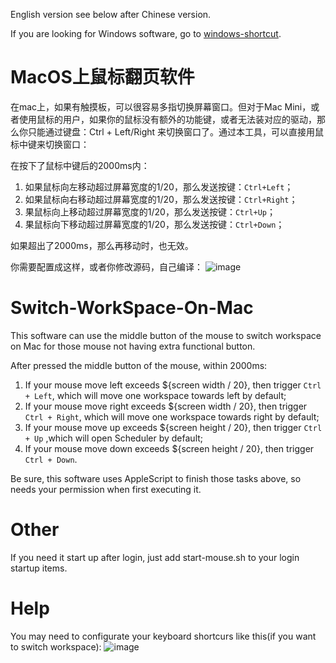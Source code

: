 English version see below after Chinese version.

If you are looking for Windows software, go to [windows-shortcut](https://github.com/Tzxhy/windows-shortcut).


# MacOS上鼠标翻页软件
在mac上，如果有触摸板，可以很容易多指切换屏幕窗口。但对于Mac Mini，或者使用鼠标的用户，如果你的鼠标没有额外的功能键，或者无法装对应的驱动，那么你只能通过键盘：Ctrl + Left/Right 来切换窗口了。通过本工具，可以直接用鼠标中键来切换窗口：

在按下了鼠标中键后的2000ms内：
1. 如果鼠标向左移动超过屏幕宽度的1/20，那么发送按键：`Ctrl+Left`；
2. 如果鼠标向右移动超过屏幕宽度的1/20，那么发送按键：`Ctrl+Right`；
3. 果鼠标向上移动超过屏幕宽度的1/20，那么发送按键：`Ctrl+Up`；
4. 果鼠标向下移动超过屏幕宽度的1/20，那么发送按键：`Ctrl+Down`；

如果超出了2000ms，那么再移动时，也无效。

你需要配置成这样，或者你修改源码，自己编译：
![image](https://github.com/user-attachments/assets/a6209ad7-698b-4f2b-9b39-82a370d304dd)

# Switch-WorkSpace-On-Mac
This software can use the middle button of the mouse to switch workspace on Mac for those mouse not having extra functional button.

After pressed the middle button of the mouse, within 2000ms:
1. If your mouse move left exceeds ${screen width / 20}, then trigger `Ctrl + Left`, which will move one workspace towards left by default;
2. If your mouse move right exceeds ${screen width / 20}, then trigger `Ctrl + Right`, which will move one workspace towards right by default;
3. If your mouse move up exceeds ${screen height / 20}, then trigger `Ctrl + Up` ,which will open Scheduler by default;
4. If your mouse move down exceeds ${screen height / 20}, then trigger `Ctrl + Down`.

Be sure, this software uses AppleScript to finish those tasks above, so needs your permission when first executing it.

# Other
If you need it start up after login, just add start-mouse.sh to your login startup items.

# Help
You may need to configurate your keyboard shortcurs like this(if you want to switch workspace):
![image](https://github.com/user-attachments/assets/a6209ad7-698b-4f2b-9b39-82a370d304dd)
